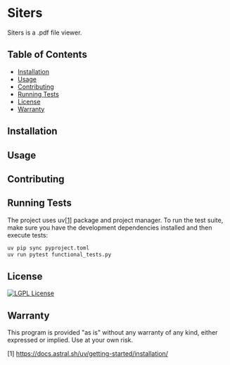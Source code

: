 # Siters

Siters is a .pdf file viewer.

## Table of Contents

- [Installation](#installation)
- [Usage](#usage)
- [Contributing](#contributing)
- [Running Tests](#running-tests)
- [License](#license)
- [Warranty](#warranty)


## Installation


## Usage


## Contributing


## Running Tests

The project uses uv[[1]](#1) package and project manager. To run the test suite, make sure you have the development dependencies installed and then execute tests:

```bash
uv pip sync pyproject.toml
uv run pytest functional_tests.py
``` 

## License

[![LGPL License](https://img.shields.io/badge/license-LGPL%20v3-blue.svg)](https://opensource.org/license/lgpl-3-0)

## Warranty

This program is provided "as is" without any warranty of any kind, either expressed or implied. Use at your own risk.

<a id="1">[1]</a> https://docs.astral.sh/uv/getting-started/installation/